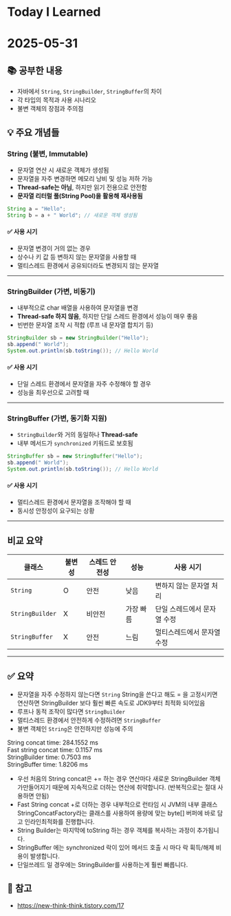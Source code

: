 # Today I Learned  
# 2025-05-31  

## 📚 공부한 내용  
- 자바에서 `String`, `StringBuilder`, `StringBuffer`의 차이  
- 각 타입의 목적과 사용 시나리오  
- 불변 객체의 장점과 주의점  

## 💡 주요 개념들  

### String (불변, Immutable)  
- 문자열 연산 시 새로운 객체가 생성됨  
- 문자열을 자주 변경하면 메모리 낭비 및 성능 저하 가능  
- **Thread-safe는 아님**, 하지만 읽기 전용으로 안전함  
- **문자열 리터럴 풀(String Pool)을 활용해 재사용됨**  

```java
String a = "Hello";
String b = a + " World"; // 새로운 객체 생성됨
```

#### ✅ 사용 시기  
- 문자열 변경이 거의 없는 경우  
- 상수나 키 값 등 변하지 않는 문자열을 사용할 때  
- 멀티스레드 환경에서 공유되더라도 변경되지 않는 문자열  

---

### StringBuilder (가변, 비동기)  
- 내부적으로 char 배열을 사용하여 문자열을 변경  
- **Thread-safe 하지 않음**, 하지만 단일 스레드 환경에서 성능이 매우 좋음  
- 빈번한 문자열 조작 시 적합 (루프 내 문자열 합치기 등)  

```java
StringBuilder sb = new StringBuilder("Hello");
sb.append(" World");
System.out.println(sb.toString()); // Hello World
```

#### ✅ 사용 시기  
- 단일 스레드 환경에서 문자열을 자주 수정해야 할 경우  
- 성능을 최우선으로 고려할 때  

---

### StringBuffer (가변, 동기화 지원)  
- `StringBuilder`와 거의 동일하나 **Thread-safe**  
- 내부 메서드가 `synchronized` 키워드로 보호됨  

```java
StringBuffer sb = new StringBuffer("Hello");
sb.append(" World");
System.out.println(sb.toString()); // Hello World
```

#### ✅ 사용 시기  
- 멀티스레드 환경에서 문자열을 조작해야 할 때  
- 동시성 안정성이 요구되는 상황  

---

## 비교 요약  

| 클래스         | 불변성 | 스레드 안전성 | 성능     | 사용 시기                      |
|----------------|--------|----------------|----------|--------------------------------|
| `String`       | O      | 안전           | 낮음     | 변하지 않는 문자열 처리       |
| `StringBuilder`| X      | 비안전         | 가장 빠름| 단일 스레드에서 문자열 수정   |
| `StringBuffer` | X      | 안전           | 느림     | 멀티스레드에서 문자열 수정    |

---

## ✅ 요약  
- 문자열을 자주 수정하지 않는다면 `String` String을 쓴다고 해도 = 을 고정시키면 연산하면 StringBuilder 보다 훨씬 빠른 속도로 JDK9부터 최적화 되어있음
- 루프나 동적 조작이 많다면 `StringBuilder`  
- 멀티스레드 환경에서 안전하게 수정하려면 `StringBuffer`  
- 불변 객체인 `String`은 안전하지만 성능에 주의

String concat time: 284.1552 ms <br>
Fast string concat time: 0.1157 ms <br>
StringBuilder time: 0.7503 ms <br>
StringBuffer time: 1.8206 ms  <br>

- 우선 처음의 String concat은 += 하는 경우 연산마다 새로운 StringBuilder 객체가만들어지기 때문에 지속적으로 더하는 연산에 취약합니다. (반복적으로는 절대 사용하면 안됨) <br>
- Fast String concat +로 더하는 경우 내부적으로 런타임 시 JVM의 내부 클래스 StringConcatFactory라는 클래스를 사용하여 용량에 맞는 byte[] 버퍼에 바로 담고 인라인최적화를 진행합니다.  <br>
- String Builder는 마지막에 toString 하는 경우 객체를 복사하는 과정이 추가됩니다. <br>
- StringBuffer 에는 synchronized 락이 있어 메서드 호출 시 마다 락 휙득/해제 비용이 발생합니다. <br>
- 단일쓰레드 일 경우에는 StringBuilder를 사용하는게 훨씬 빠릅니다. <br>

## 🔗 참고  
- https://new-think-think.tistory.com/17
